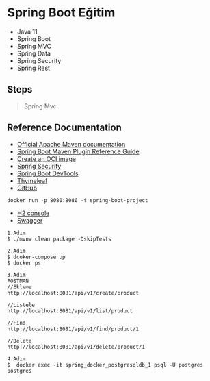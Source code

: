 # Spring Boot Eğitim

- Java 11
- Spring Boot
- Spring MVC
- Spring Data
- Spring Security
- Spring Rest

## Steps
> Spring Mvc

## Reference Documentation
* [Official Apache Maven documentation](https://maven.apache.org/guides/index.html)
* [Spring Boot Maven Plugin Reference Guide](https://docs.spring.io/spring-boot/docs/2.4.5/maven-plugin/reference/html/)
* [Create an OCI image](https://docs.spring.io/spring-boot/docs/2.4.5/maven-plugin/reference/html/#build-image)
* [Spring Security](https://docs.spring.io/spring-boot/docs/2.4.5/reference/htmlsingle/#boot-features-security)
* [Spring Boot DevTools](https://docs.spring.io/spring-boot/docs/2.4.5/reference/htmlsingle/#using-boot-devtools)
* [Thymeleaf](https://docs.spring.io/spring-boot/docs/2.4.5/reference/htmlsingle/#boot-features-spring-mvc-template-engines)
* [ GitHub ](https://github.com/baranbaturr01/springBootProject)

```shell
docker run -p 8080:8080 -t spring-boot-project
```

* [H2 console](http://localhost:8081/h2-console/l)
* [Swagger](http://localhost:8081/swagger-ui.html)

```shell
1.Adım
$ ./mvnw clean package -DskipTests

2.Adım
$ dcoker-compose up
$ docker ps

3.Adım
POSTMAN
//Ekleme
http://localhost:8081/api/v1/create/product

//Listele
http://localhost:8081/api/v1/list/product

//Find
http://localhost:8081/api/v1/find/product/1

//Delete
http://localhost:8081/api/v1/delete/product/1

4.Adım
$  docker exec -it spring_docker_postgresqldb_1 psql -U postgres postgres
```